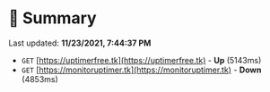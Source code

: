# 📖 Summary
Last updated: **11/23/2021, 7:44:37 PM**

- `GET` [https://uptimerfree.tk](https://uptimerfree.tk) - **Up** (5143ms)
- `GET` [https://monitoruptimer.tk](https://monitoruptimer.tk) - **Down** (4853ms)
